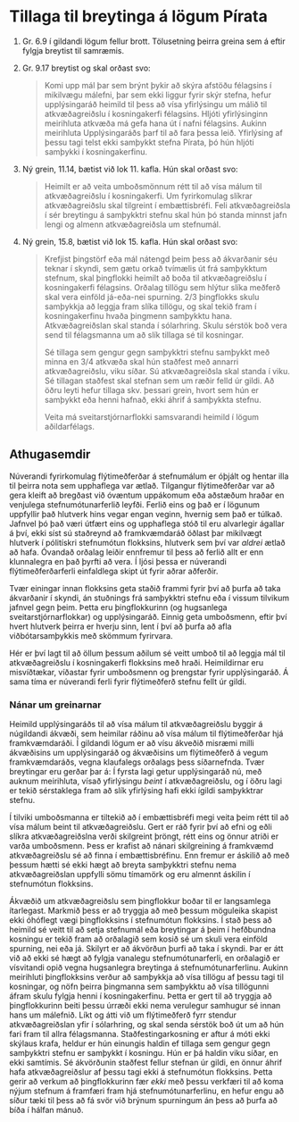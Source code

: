 # Tillaga til breytinga á lögum Pírata

 1. Gr. 6.9 í gildandi lögum fellur brott. Tölusetning þeirra greina sem á eftir fylgja breytist til samræmis.

 2. Gr. 9.17 breytist og skal orðast svo:

    > Komi upp mál þar sem brýnt þykir að skýra afstöðu félagsins í mikilvægu málefni, þar sem ekki liggur fyrir skýr stefna, hefur upplýsingaráð heimild til þess að vísa yfirlýsingu um málið til atkvæðagreiðslu í kosningakerfi félagsins.
    > Hljóti yfirlýsinginn meirihluta atkvæða má gefa hana út í nafni félagsins.
    > Aukinn meirihluta Upplýsingaráðs þarf til að fara þessa leið.
    > Yfirlýsing af þessu tagi telst ekki samþykkt stefna Pírata, þó hún hljóti samþykki í kosningakerfinu.

 3. Ný grein, 11.14, bætist við lok 11. kafla. Hún skal orðast svo:

    > Heimilt er að veita umboðsmönnum rétt til að vísa málum til atkvæðagreiðslu í kosningakerfi.
    > Um fyrirkomulag slíkrar atkvæðagreiðslu skal tilgreint í embættisbréfi.
    > Feli atkvæðagreiðsla í sér breytingu á samþykktri stefnu skal hún þó standa minnst jafn lengi og almenn atkvæðagreiðsla um stefnumál.

 4. Ný grein, 15.8, bætist við lok 15. kafla. Hún skal orðast svo:

    > Krefjist þingstörf eða mál nátengd þeim þess að ákvarðanir séu teknar í skyndi, sem gætu orkað tvímælis út frá samþykktum stefnum, skal þingflokki heimilt að boða til atkvæðagreiðslu í kosningakerfi félagsins.
    > Orðalag tillögu sem hlýtur slíka meðferð skal vera einföld já-eða-nei spurning.
    > 2/3 þingflokks skulu samþykkja að leggja fram slíka tillögu, og skal tekið fram í kosningakerfinu hvaða þingmenn samþykktu hana.
    > Atkvæðagreiðslan skal standa í sólarhring.
    > Skulu sérstök boð vera send til félagsmanna um að slík tillaga sé til kosningar.
    >
    > Sé tillaga sem gengur gegn samþykktri stefnu samþykkt með minna en 3/4 atkvæða skal hún staðfest með annarri atkvæðagreiðslu, viku síðar.
    > Sú atkvæðagreiðsla skal standa í viku.
    > Sé tillagan staðfest skal stefnan sem um ræðir felld úr gildi.
    > Að öðru leyti hefur tillaga skv. þessari grein, hvort sem hún er samþykkt eða henni hafnað, ekki áhrif á samþykkta stefnu.
    >
    > Veita má sveitarstjórnarflokki samsvarandi heimild í lögum aðildarfélags.

## Athugasemdir

Núverandi fyrirkomulag flýtimeðferðar á stefnumálum er óþjált og hentar illa til þeirra nota sem upphaflega var ætlað.
Tilgangur flýtimeðferðar var að gera kleift að bregðast við óvæntum uppákomum eða aðstæðum hraðar en venjulega stefnumótunarferlið leyfði.
Ferlið eins og það er í lögunum uppfyllir það hlutverk hins vegar engan veginn, hvernig sem það er túlkað.
Jafnvel þó það væri útfært eins og upphaflega stóð til eru alvarlegir ágallar á því, ekki síst sú staðreynd að framkvæmdaráð öðlast þar mikilvægt hlutverk í pólitískri stefnumótun flokksins, hlutverk sem því var _aldrei_ ætlað að hafa.
Óvandað orðalag leiðir ennfremur til þess að ferlið allt er enn klunnalegra en það þyrfti að vera.
Í ljósi þessa er núverandi flýtimeðferðarferli einfaldlega skipt út fyrir aðrar aðferðir.

Tvær einingar innan flokksins geta staðið frammi fyrir því að þurfa að taka ákvarðanir í skyndi, án stuðnings frá samþykktri stefnu eða í vissum tilvikum jafnvel gegn þeim.
Þetta eru þingflokkurinn (og hugsanlega sveitarstjórnarflokkar) og upplýsingaráð.
Einnig geta umboðsmenn, eftir því hvert hlutverk þeirra er hverju sinn, lent í því að þurfa að afla viðbótarsamþykkis með skömmum fyrirvara.

Hér er því lagt til að öllum þessum aðilum sé veitt umboð til að leggja mál til atkvæðagreiðslu í kosningakerfi flokksins með hraði.
Heimildirnar eru misvíðtækar, víðastar fyrir umboðsmenn og þrengstar fyrir upplýsingaráð.
Á sama tíma er núverandi ferli fyrir flýtimeðferð stefnu fellt úr gildi.

### Nánar um greinarnar

Heimild upplýsingaráðs til að vísa málum til atkvæðagreiðslu byggir á núgildandi ákvæði, sem heimilar ráðinu að vísa málum til flýtimeðferðar hjá framkvæmdaráði.
Í gildandi lögum er að vísu ákveðið misræmi milli ákvæðisins um upplýsingaráð og ákvæðisins um flýtimeðferð á vegum framkvæmdaráðs, vegna klaufalegs orðalags þess síðarnefnda.
Tvær breytingar eru gerðar þar á:
Í fyrsta lagi getur upplýsingaráð nú, með auknum meirihluta, vísað yfirlýsingu _beint_ í atkvæðagreiðslu, og í öðru lagi er tekið sérstaklega fram að slík yfirlýsing hafi ekki ígildi samþykktrar stefnu.

Í tilviki umboðsmanna er tiltekið að í embættisbréfi megi veita þeim rétt til að vísa málum beint til atkvæðagreiðslu.
Gert er ráð fyrir því að efni og eðli slíkra atkvæðagreiðslna verði skilgreint þröngt, rétt eins og önnur atriði er varða umboðsmenn.
Þess er krafist að nánari skilgreining á framkvæmd atkvæðagreiðslu sé að finna í embættisbréfinu.
Enn fremur er áskilið að með þessum hætti sé ekki hægt að breyta samþykktri stefnu nema atkvæðagreiðslan uppfylli sömu tímamörk og eru almennt áskilin í stefnumótun flokksins.

Ákvæðið um atkvæðagreiðslu sem þingflokkur boðar til er langsamlega ítarlegast.
Markmið þess er að tryggja að með þessum möguleika skapist ekki óhóflegt vægi þingflokksins í stefnumótun flokksins.
Í stað þess að heimild sé veitt til að setja stefnumál eða breytingar á þeim í hefðbundna kosningu er tekið fram að orðalagið sem kosið sé um skuli vera einföld spurning, nei eða já.
Skilyrt er að ákvörðun þurfi að taka í skyndi.
Þar er átt við að ekki sé hægt að fylgja vanalegu stefnumótunarferli, en orðalagið er vísvitandi opið vegna hugsanlegra breytinga á stefnumótunarferlinu.
Aukinn meirihluti þingflokksins verður að samþykkja að vísa tillögu af þessu tagi til kosningar, og nöfn þeirra þingmanna sem samþykktu að vísa tillögunni áfram skulu fylgja henni í kosningakerfinu.
Þetta er gert til að tryggja að þingflokkurinn beiti þessu úrræði ekki nema verulegur samhugur sé innan hans um málefnið.
Líkt og átti við um flýtimeðferð fyrr stendur atkvæðagreiðslan yfir í sólarhring, og skal senda sérstök boð út um að hún fari fram til allra félagsmanna.
Staðfestingarkosning er aftur á móti ekki skýlaus krafa, heldur er hún einungis haldin ef tillaga sem gengur gegn samþykktri stefnu er samþykkt í kosningu.
Hún er þá haldin viku síðar, en ekki samtímis.
Sé ákvörðunin staðfest fellur stefnan úr gildi, en önnur áhrif hafa atkvæðagreiðslur af þessu tagi ekki á stefnumótun flokksins.
Þetta gerir að verkum að þingflokkurinn fær _ekki_ með þessu verkfæri til að koma nýjum stefnum á framfæri fram hjá stefnumótunarferlinu, en hefur engu að síður tæki til þess að fá svör við brýnum spurningum án þess að þurfa að bíða í hálfan mánuð.
